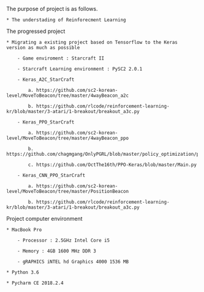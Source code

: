 The purpose of project is as follows.

    * The understading of Reinforecment Learning

The progressed project

    * Migrating a existing project based on Tensorflow to the Keras version as much as possible

        - Game enviroment : Starcraft II

        - Starcraft Learning environment : PySC2 2.0.1
        
        - Keras_A2C_StarCraft

            a. https://github.com/sc2-korean-level/MoveToBeacon/tree/master/4wayBeacon_a2c

            b. https://github.com/rlcode/reinforcement-learning-kr/blob/master/3-atari/1-breakout/breakout_a3c.py
            
        - Keras_PPO_StarCraft
        
            a. https://github.com/sc2-korean-level/MoveToBeacon/tree/master/4wayBeacon_ppo
            
            b. https://github.com/chagmgang/OnlyPGRL/blob/master/policy_optimization/ppo.py#L1
            
            c. https://github.com/OctThe16th/PPO-Keras/blob/master/Main.py
            
        - Keras_CNN_PPO_StarCraft
        
            a. https://github.com/sc2-korean-level/MoveToBeacon/tree/master/PositionBeacon
            
            b. https://github.com/rlcode/reinforcement-learning-kr/blob/master/3-atari/1-breakout/breakout_a3c.py    
            
        
Project computer environment

    * MacBook Pro

        - Processor : 2.5GHz Intel Core i5

        - Memory : 4GB 1600 MHz DDR 3

        - gRAPHICS iNTEL hd Graphics 4000 1536 MB

    * Python 3.6
    
    * Pycharm CE 2018.2.4